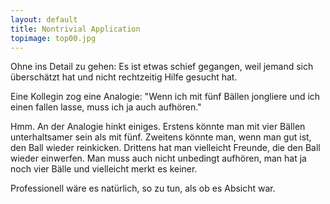 ```yaml
---
layout: default
title: Nontrivial Application
topimage: top00.jpg
---
```


Ohne ins Detail zu gehen:
Es ist etwas schief gegangen, weil jemand sich überschätzt hat und
nicht rechtzeitig Hilfe gesucht hat.

Eine Kollegin zog eine Analogie: "Wenn ich mit fünf Bällen jongliere und ich
einen fallen lasse, muss ich ja auch aufhören."

Hmm. An der Analogie hinkt einiges.
Erstens könnte man mit vier Bällen unterhaltsamer sein als mit fünf.
Zweitens könnte man, wenn man gut ist, den Ball wieder reinkicken.
Drittens hat man vielleicht Freunde, die den Ball wieder einwerfen.
Man muss auch nicht unbedingt aufhören, man hat ja noch vier Bälle und vielleicht merkt es keiner.

Professionell wäre es natürlich, so zu tun, als ob es Absicht war.

